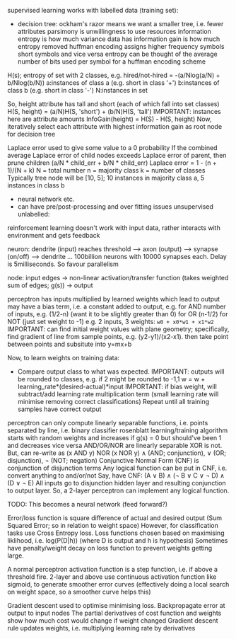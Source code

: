 <!-- SPDX-License-Identifier: zlib-acknowledgement -->
supervised learning works with labelled data (training set):
- decision tree:
  ockham's razor means we want a smaller tree, i.e. fewer attributes
  parsimony is unwillingness to use resources
  information entropy is how much variance data has
  information gain is how much entropy removed
  huffman encoding assigns higher frequency symbols short symbols and vice versa
  entropy can be thought of the average number of bits used per symbol for a huffman encoding scheme

H(s); entropy of set with 2 classes, e.g. hired/not-hired  = -(a/Nlog(a/N) + b/Nlog(b/N))
a:instances of class a (e.g. short in class '+')
b:instances of class b (e.g. short in class '-')
N:instances in set

So, height attribute has tall and short (each of which fall into set classes)
H(S, height) = (a/N)H(S, 'short') + (b/N)H(S, 'tall')
IMPORTANT: instances here are attribute amounts
InfoGain(height) = H(S) - H(S, height)
Now, iteratively select each attribute with highest information gain as root node for decision tree

Laplace error used to give some value to a 0 probability
If the combined average Laplace error of child nodes exceeds Laplace error of parent, then prune children
(a/N * child_err + b/N * child_err)
Laplace error = 1 - (n + 1)/(N + k)
N = total number
n = majority class
k = number of classes
Typically tree node will be [10, 5]; 10 instances in majority class a, 5 instances in class b

- neural network etc.
- can have pre/post-processing and over fitting issues
unsupervised unlabelled:

reinforcement learning doesn't work with input data, rather interacts with environment and gets feedback

neuron:
dendrite (input) reaches threshold --> axon (output) --> synapse (on/off) --> dendrite ...
100billion neurons with 10000 synapses each. Delay is 5milliseconds. So favour parallelism

node:
input edges -> non-linear activation/transfer function (takes weighted sum of edges; g(s)) -> output

perceptron has inputs multiplied by learned weights which lead to output
may have a bias term, i.e. a constant added to output, 
e.g. for AND number of inputs, e.g. (1/2-n) (want it to be slightly greater than 0)
     for OR (n-1/2)
     for NOT (just set weight to -1)
e.g. 2 inputs, 3 weights: `w0 + x0*w1 + x1*w2`
IMPORTANT: can find initial weight values with plane geometry;
specifically, find gradient of line from sample points, e.g. (y2-y1)/(x2-x1).
then take point between points and subsitute into y=mx+b

Now, to learn weights on training data:
* Compare output class to what was expected.
  IMPORTANT: outputs will be rounded to  classes, e.g. if 2 might be rounded to -1,1
  w = w + learning_rate*(desired-actual)*input
  IMPORTANT: if bias weight, will subtract/add learning rate multiplication term
  (small learning rate will minimise removing correct classifications)
  Repeat until all training samples have correct output

perceptron can only compute linearly separable functions, i.e. points separated by line, i.e. binary classifier
rosenblatt learning/training algorithm starts with random weights and increases if g(s) = 0 but should've been 1 and decreases vice versa
AND/OR/NOR are linearly separable
XOR is not. But, can re-write as (x AND y) NOR (x NOR y)
∧ (AND; conjunction), ∨ (OR; disjunction), ¬ (NOT; negation)
Conjunctive Normal Form (CNF) is conjunction of disjunction terms
Any logical function can be put in CNF, i.e. convert anything to and/or/not
Say, have CNF: (A ∨ B) ∧ (¬ B ∨ C ∨ ¬ D) ∧ (D ∨ ¬ E)
All inputs go to disjunction hidden layer and resulting conjunction to output layer.
So, a 2-layer perceptron can implement any logical function.

TODO: This becomes a neural network (feed forward?)

Error/loss function is square difference of actual and desired output (Sum Squared Error; so in relation to weight space)
However, for classification tasks use Cross Entropy loss.
Loss functions chosen based on maximising liklihood, i.e. log(P(D|h)) (where D is output and h is hypothesis)
Sometimes have penalty/weight decay on loss function to prevent weights getting large. 

A normal perceptron activation function is a step function, i.e. if above a threshold fire.
2-layer and above use continuous activation function like sigmoid, to generate smoother error curves
(effectively doing a local search on weight space, so a smoother curve helps this)

Gradient descent used to optimise minimising loss. Backpropagate error at output to input nodes
The partial derivatives of cost function and weights show how much cost would change if weight changed
Gradient descent rule updates weights, i.e. multiplying learning rate by derivatives
